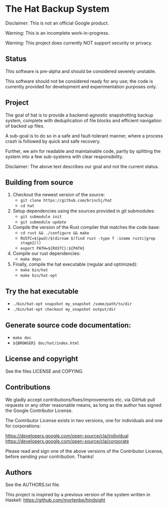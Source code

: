 # The Hat Backup System


Disclaimer: This is not an official Google product.

Warning: This is an incomplete work-in-progress.

Warning: This project does currently NOT support security or privacy.


## Status
This software is pre-alpha and should be considered severely unstable.

This software should not be considered ready for any use; the code is currently
provided for development and experimentation purposes only.


## Project
The goal of hat is to provide a backend-agnostic snapshotting backup system,
complete with deduplication of file blocks and efficient navigation of backed up
files.

A sub-goal is to do so in a safe and fault-tolerant manner, where a process
crash is followed by quick and safe recovery.

Further, we aim for readable and maintainable code, partly by splitting the
system into a few sub-systems with clear responsibility.


Disclaimer: The above text describes our goal and not the current status.


## Building from source
1. Checkout the newest version of the source:
   * `git clone https://github.com/brinchj/hat`
   * `cd hat`
2. Setup dependencies using the sources provided in git submodules:
   * `git submodule init`
   * `git submodule update`
3. Compile the version of the Rust compiler that matches the code base:
   * `cd rust && ./configure && make`
   * `RUSTC=$(pwd)/$(dirnam $(find rust -type f -iname rustc|grep stage2/))`
   * `export PATH=${RUSTC}:${PATH}`
4. Compile our rust dependencies:
   * `make deps`
5. Finally, compile the hat executable (regular and optimized):
   * `make bin/hat`
   * `make bin/hat-opt`

## Try the hat executable
   * `./bin/hat-opt snapshot my_snapshot /some/path/to/dir`
   * `./bin/hat-opt checkout my_snapshot output/dir`

## Generate source code documentation:
   * `make doc`
   * `${BROWSER} doc/hat/index.html`


## License and copyright
See the files LICENSE and COPYING.


## Contributions
We gladly accept contributions/fixes/improvements etc. via GitHub pull requests
or any other reasonable means, as long as the author has signed the Google
Contributor License.

The Contributor License exists in two versions, one for individuals and one for
corporations:

https://developers.google.com/open-source/cla/individual
https://developers.google.com/open-source/cla/corporate


Please read and sign one of the above versions of the Contributor License,
before sending your contribution. Thanks!


## Authors
See the AUTHORS.txt file.

This project is inspired by a previous version of the system written in Haskell:
https://github.com/mortenbp/hindsight
